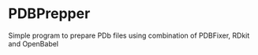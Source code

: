 # PDBPrepper
Simple program to prepare PDb files using combination of PDBFixer, RDkit and OpenBabel
